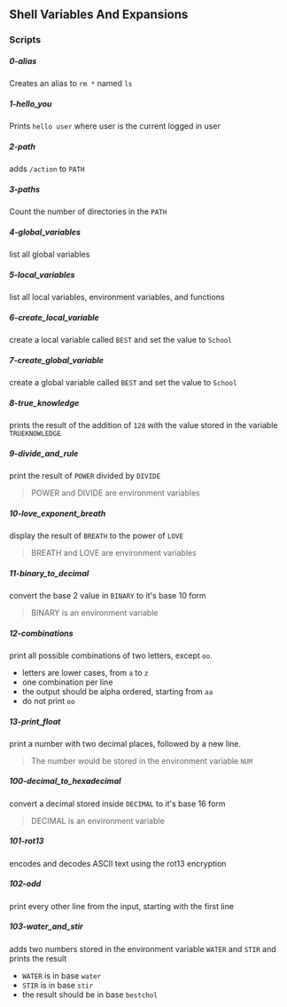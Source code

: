 ## Shell Variables And Expansions

### Scripts
##### 0-alias
Creates an alias to `rm *` named `ls`

##### 1-hello_you
Prints `hello user` where user is the current logged in user

##### 2-path
adds `/action` to `PATH`

##### 3-paths
Count the number of directories in the `PATH`

##### 4-global_variables
list all global variables

##### 5-local_variables
list all local variables, environment variables, and functions

##### 6-create_local_variable
create a local variable called `BEST` and set the value to `School`

##### 7-create_global_variable
create a global variable called `BEST` and set the value to `School`

##### 8-true_knowledge
prints the result of the addition of `128` with the value stored in the variable `TRUEKNOWLEDGE`

##### 9-divide_and_rule
print the result of `POWER` divided by `DIVIDE`
> POWER and DIVIDE are environment variables

##### 10-love_exponent_breath
display the result of `BREATH` to the power of `LOVE`
> BREATH and LOVE are environment variables

##### 11-binary_to_decimal
convert the base 2 value in `BINARY` to it's base 10 form
> BINARY is an environment variable

##### 12-combinations
print all possible combinations of two letters, except `oo`.
* letters are lower cases, from `a` to `z`
* one combination per line
* the output should be alpha ordered, starting from `aa`
* do not print `oo`


##### 13-print_float
print a number with two decimal places, followed by a new line.
> The number would be stored in the environment variable `NUM`

##### 100-decimal_to_hexadecimal
convert a decimal stored inside `DECIMAL` to it's base 16 form
> DECIMAL is an environment variable

##### 101-rot13
encodes and decodes ASCII text using the rot13 encryption

##### 102-odd
print every other line from the input, starting with the first line

##### 103-water_and_stir
adds two numbers stored in the environment variable `WATER` and `STIR` and prints the result

* `WATER` is in base `water`
* `STIR` is in base `stir`
* the result should be in base `bestchol`

